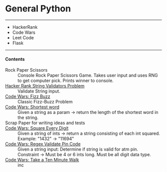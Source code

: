 # General Python
<hr/>
<ul>
  <li>HackerRank</li>
  <li>Code Wars</li>
  <li>Leet Code</li>
  <li>Flask</li>
</ul>
<hr/>
<h4>
  Contents
</h4>
<dl>
  <dt>Rock Paper Scissors</dt>
  <dd>
    Console Rock Paper Scissors Game. Takes user input and uses RNG to get computer pick. Prints winner to console.
  </dd>
  <dt>
    <a href="https://www.hackerrank.com/challenges/string-validators/problem"> 
      Hacker Rank String Validators Problem
    </a>
    <dd>
      Validate String input.
    </dd>
  </dt>
  <dt>
    <a href="https://www.codewars.com/kata/5300901726d12b80e8000498/train/python">Code Wars: Fizz Buzz</a>
  </dt>
  <dd>
      Classic Fizz-Buzz Problem
  </dd>
  <dt>
    <a href="https://www.codewars.com/kata/57cebe1dc6fdc20c57000ac9/train/python">Code Wars: Shortest word</a>
  </dt>
  <dd>
      Given a string as a param -> return the length of the shortest word in the string.
  </dd>
  <dt>
    Scrap Paper for writing ideas and tests
  </dt>
  <dt>
    <a href="https://www.codewars.com/kata/546e2562b03326a88e000020/train/python">Code Wars: Square Every Digit</a>
  </dt>
  <dd>
    Given a string of ints -> return a string consisting of each int squared. <br/>
    Example: "1432" -> "11694"
  </dd>
  <dt>
    <a href="https://www.codewars.com/kata/55f8a9c06c018a0d6e000132/train/python"> Code Wars: Regex Validate Pin Code </a>
  </dt>
  <dd>
    Given a string input: Determine if string is valid for atm pin. <br/>
    Constraint -> Must be 4 or 6 ints long. Must be all digit data type.
  </dd>
  <dt>
    <a href="https://www.codewars.com/kata/54da539698b8a2ad76000228/train/python">Code Wars: Take a Ten Minute Walk</a>
  </dt>
  <dd>
    inc
  </dd>
</dl>
